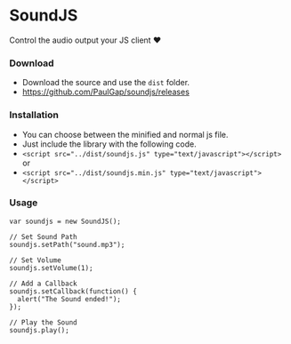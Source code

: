 # SoundJS
Control the audio output your JS client :heart:

### Download
- Download the source and use the ```dist``` folder.
- https://github.com/PaulGap/soundjs/releases

### Installation
- You can choose between the minified and normal js file.
- Just include the library with the following code.
- ```<script src="../dist/soundjs.js" type="text/javascript"></script>``` or
- ```<script src="../dist/soundjs.min.js" type="text/javascript"></script>```

### Usage
```
var soundjs = new SoundJS();

// Set Sound Path
soundjs.setPath("sound.mp3");

// Set Volume
soundjs.setVolume(1);

// Add a Callback
soundjs.setCallback(function() {
  alert("The Sound ended!");
});

// Play the Sound
soundjs.play();
```
